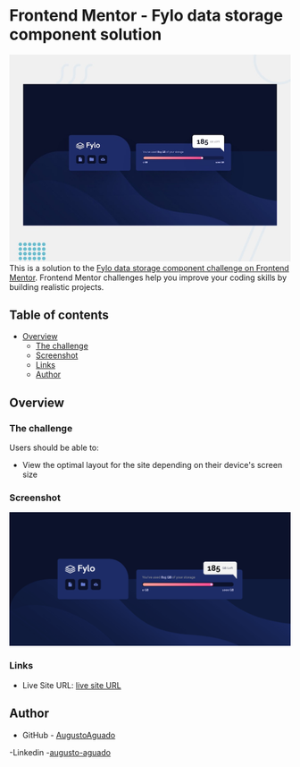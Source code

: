 # Frontend Mentor - Fylo data storage component solution 
![Design preview for the Fylo data storage component coding challenge](./design/desktop-preview.jpg)
This is a solution to the [Fylo data storage component challenge on Frontend Mentor](https://www.frontendmentor.io/challenges/fylo-data-storage-component-1dZPRbV5n). Frontend Mentor challenges help you improve your coding skills by building realistic projects. 

## Table of contents

- [Overview](#overview)
  - [The challenge](#the-challenge)
  - [Screenshot](#screenshot)
  - [Links](#links)
  - [Author](#author)



## Overview

### The challenge

Users should be able to:

- View the optimal layout for the site depending on their device's screen size

### Screenshot

![](./design/screenshotsolution.png)

### Links

- Live Site URL: [live site URL](https://augustoaguado.github.io/Project-Fylo-Data-Storage-Component-Master/)

## Author

- GitHub - [AugustoAguado](https://github.com/AugustoAguado)

-Linkedin -[augusto-aguado](https://www.linkedin.com/in/augusto-aguado/)

